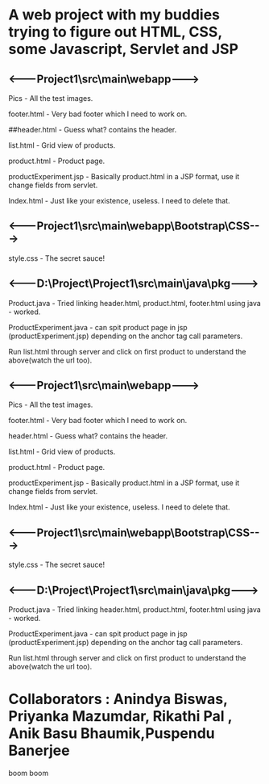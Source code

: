 # A web project with my buddies trying to figure out HTML, CSS, some Javascript, Servlet and JSP


## <---Project1\src\main\webapp--->
Pics - All the test images.

footer.html - Very bad footer which I need to work on.

##header.html - Guess what? contains the header.

list.html - Grid view of products.

product.html - Product page.

productExperiment.jsp - Basically product.html in a JSP format, use it change fields from servlet.

Index.html - Just like your existence, useless. I need to delete that.

## <---Project1\src\main\webapp\Bootstrap\CSS--->

style.css - The secret sauce!



## <---D:\Project\Project1\src\main\java\pkg--->

Product.java - Tried linking header.html, product.html, footer.html using java - worked.

ProductExperiment.java - can spit product page in jsp (productExperiment.jsp) depending on the anchor tag call parameters. 

Run list.html through server and click on first product to understand the above(watch the url too).
 


## <---Project1\src\main\webapp--->

Pics - All the test images.

footer.html - Very bad footer which I need to work on.

header.html - Guess what? contains the header.

list.html - Grid view of products.

product.html - Product page.

productExperiment.jsp - Basically product.html in a JSP format, use it change fields from servlet.

Index.html - Just like your existence, useless. I need to delete that.



## <---Project1\src\main\webapp\Bootstrap\CSS--->

style.css - The secret sauce!



## <---D:\Project\Project1\src\main\java\pkg--->

Product.java - Tried linking header.html, product.html, footer.html using java - worked.

ProductExperiment.java - can spit product page in jsp (productExperiment.jsp) depending on the anchor tag call parameters. 

Run list.html through server and click on first product to understand the above(watch the url too).
 
# Collaborators : Anindya Biswas, Priyanka Mazumdar, Rikathi Pal , Anik Basu Bhaumik,Puspendu Banerjee
boom boom 
